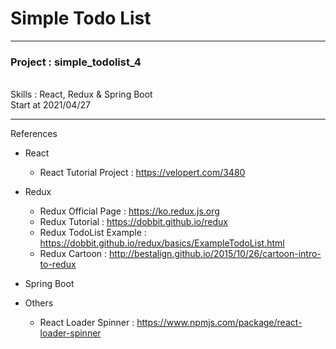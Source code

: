 # Simple Todo List

---
<h3>Project : simple_todolist_4</h3>
<br/>
Skills : React, Redux & Spring Boot
<br/>
Start at 2021/04/27

---

References 
- React
    - React Tutorial Project : https://velopert.com/3480
- Redux
    - Redux Official Page : https://ko.redux.js.org
    - Redux Tutorial : https://dobbit.github.io/redux
    - Redux TodoList Example : https://dobbit.github.io/redux/basics/ExampleTodoList.html
    - Redux Cartoon : http://bestalign.github.io/2015/10/26/cartoon-intro-to-redux
- Spring Boot

- Others
    - React Loader Spinner : https://www.npmjs.com/package/react-loader-spinner